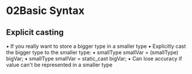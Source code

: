 # 02Basic Syntax

## Explicit casting

▪ If you really want to store a bigger type in a smaller type
▪ Explicitly cast the bigger type to the smaller type:
▪ smallType smallVar = (smallType) bigVar;
▪ smallType smallVar = static_cast<smallType> bigVar;
▪ Can lose accuracy if value can't be represented in a smaller type
